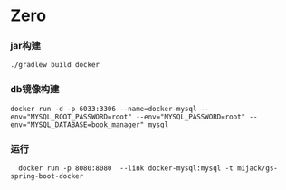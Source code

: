 # Zero

### jar构建
`./gradlew build docker `

### db镜像构建
`docker run -d -p 6033:3306 --name=docker-mysql --env="MYSQL_ROOT_PASSWORD=root" --env="MYSQL_PASSWORD=root" --env="MYSQL_DATABASE=book_manager" mysql`

### 运行
`  docker run -p 8080:8080  --link docker-mysql:mysql -t mijack/gs-spring-boot-docker`
